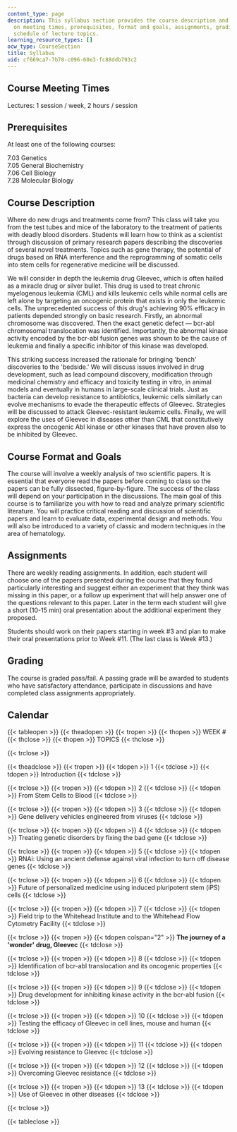```yaml
---
content_type: page
description: This syllabus section provides the course description and information
  on meeting times, prerequisites, format and goals, assignments, grading, and the
  schedule of lecture topics.
learning_resource_types: []
ocw_type: CourseSection
title: Syllabus
uid: cf669ca7-7b78-c096-60e3-fc88ddb793c2
---
```


Course Meeting Times
--------------------

Lectures: 1 session / week, 2 hours / session

Prerequisites
-------------

At least one of the following courses:

7.03 Genetics  
7.05 General Biochemistry  
7.06 Cell Biology  
7.28 Molecular Biology

Course Description
------------------

Where do new drugs and treatments come from? This class will take you from the test tubes and mice of the laboratory to the treatment of patients with deadly blood disorders. Students will learn how to think as a scientist through discussion of primary research papers describing the discoveries of several novel treatments. Topics such as gene therapy, the potential of drugs based on RNA interference and the reprogramming of somatic cells into stem cells for regenerative medicine will be discussed.

We will consider in depth the leukemia drug Gleevec, which is often hailed as a miracle drug or silver bullet. This drug is used to treat chronic myelogenous leukemia (CML) and kills leukemic cells while normal cells are left alone by targeting an oncogenic protein that exists in only the leukemic cells. The unprecedented success of this drug's achieving 90% efficacy in patients depended strongly on basic research. Firstly, an abnormal chromosome was discovered. Then the exact genetic defect — bcr-abl chromosomal translocation was identified. Importantly, the abnormal kinase activity encoded by the bcr-abl fusion genes was shown to be the cause of leukemia and finally a specific inhibitor of this kinase was developed.

This striking success increased the rationale for bringing 'bench' discoveries to the 'bedside.' We will discuss issues involved in drug development, such as lead compound discovery, modification through medicinal chemistry and efficacy and toxicity testing in vitro, in animal models and eventually in humans in large-scale clinical trials. Just as bacteria can develop resistance to antibiotics, leukemic cells similarly can evolve mechanisms to evade the therapeutic effects of Gleevec. Strategies will be discussed to attack Gleevec-resistant leukemic cells. Finally, we will explore the uses of Gleevec in diseases other than CML that constitutively express the oncogenic Abl kinase or other kinases that have proven also to be inhibited by Gleevec.

Course Format and Goals
-----------------------

The course will involve a weekly analysis of two scientific papers. It is essential that everyone read the papers before coming to class so the papers can be fully dissected, figure-by-figure. The success of the class will depend on your participation in the discussions. The main goal of this course is to familiarize you with how to read and analyze primary scientific literature. You will practice critical reading and discussion of scientific papers and learn to evaluate data, experimental design and methods. You will also be introduced to a variety of classic and modern techniques in the area of hematology.

Assignments
-----------

There are weekly reading assignments. In addition, each student will choose one of the papers presented during the course that they found particularly interesting and suggest either an experiment that they think was missing in this paper, or a follow up experiment that will help answer one of the questions relevant to this paper. Later in the term each student will give a short (10-15 min) oral presentation about the additional experiment they proposed.

Students should work on their papers starting in week #3 and plan to make their oral presentations prior to Week #11. (The last class is Week #13.)

Grading
-------

The course is graded pass/fail. A passing grade will be awarded to students who have satisfactory attendance, participate in discussions and have completed class assignments appropriately.

Calendar
--------

{{< tableopen >}}
{{< theadopen >}}
{{< tropen >}}
{{< thopen >}}
WEEK #
{{< thclose >}}
{{< thopen >}}
TOPICS
{{< thclose >}}

{{< trclose >}}

{{< theadclose >}}
{{< tropen >}}
{{< tdopen >}}
1
{{< tdclose >}}
{{< tdopen >}}
Introduction
{{< tdclose >}}

{{< trclose >}}
{{< tropen >}}
{{< tdopen >}}
2
{{< tdclose >}}
{{< tdopen >}}
From Stem Cells to Blood
{{< tdclose >}}

{{< trclose >}}
{{< tropen >}}
{{< tdopen >}}
3
{{< tdclose >}}
{{< tdopen >}}
Gene delivery vehicles engineered from viruses
{{< tdclose >}}

{{< trclose >}}
{{< tropen >}}
{{< tdopen >}}
4
{{< tdclose >}}
{{< tdopen >}}
Treating genetic disorders by fixing the bad gene
{{< tdclose >}}

{{< trclose >}}
{{< tropen >}}
{{< tdopen >}}
5
{{< tdclose >}}
{{< tdopen >}}
RNAi: Using an ancient defense against viral infection to turn off disease genes
{{< tdclose >}}

{{< trclose >}}
{{< tropen >}}
{{< tdopen >}}
6
{{< tdclose >}}
{{< tdopen >}}
Future of personalized medicine using induced pluripotent stem (iPS) cells
{{< tdclose >}}

{{< trclose >}}
{{< tropen >}}
{{< tdopen >}}
7
{{< tdclose >}}
{{< tdopen >}}
Field trip to the Whitehead Institute and to the Whitehead Flow Cytometry Facility
{{< tdclose >}}

{{< trclose >}}
{{< tropen >}}
{{< tdopen colspan="2" >}}
**The journey of a 'wonder' drug, Gleevec**
{{< tdclose >}}

{{< trclose >}}
{{< tropen >}}
{{< tdopen >}}
8
{{< tdclose >}}
{{< tdopen >}}
Identification of bcr-abl translocation and its oncogenic properties
{{< tdclose >}}

{{< trclose >}}
{{< tropen >}}
{{< tdopen >}}
9
{{< tdclose >}}
{{< tdopen >}}
Drug development for inhibiting kinase activity in the bcr-abl fusion
{{< tdclose >}}

{{< trclose >}}
{{< tropen >}}
{{< tdopen >}}
10
{{< tdclose >}}
{{< tdopen >}}
Testing the efficacy of Gleevec in cell lines, mouse and human
{{< tdclose >}}

{{< trclose >}}
{{< tropen >}}
{{< tdopen >}}
11
{{< tdclose >}}
{{< tdopen >}}
Evolving resistance to Gleevec
{{< tdclose >}}

{{< trclose >}}
{{< tropen >}}
{{< tdopen >}}
12
{{< tdclose >}}
{{< tdopen >}}
Overcoming Gleevec resistance
{{< tdclose >}}

{{< trclose >}}
{{< tropen >}}
{{< tdopen >}}
13
{{< tdclose >}}
{{< tdopen >}}
Use of Gleevec in other diseases
{{< tdclose >}}

{{< trclose >}}

{{< tableclose >}}